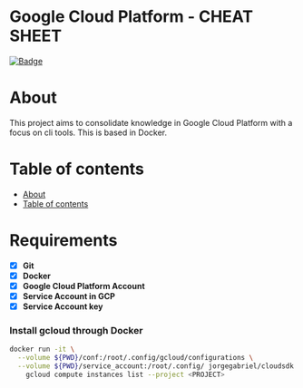 # **Google Cloud Platform - CHEAT SHEET**
[![Badge](https://img.shields.io/github/last-commit/jorgegabrielti/sre-rootsetup)](https://github.com/jorgegabrielti/gcp-cheatsheet)

About
==========
This project aims to consolidate knowledge in Google Cloud Platform with a focus on cli tools. This is based in Docker.

[//]: # "[![Badge]()]()"

Table of contents
==========
<!--ts-->
   * [About](#about)
   * [Table of contents](#table-of-contents)
<!--te-->

[//]: # "(## Feature)"
[//]: # "(- [x] [Packages utils](src/conf/packages.txt))"

Requirements
==========
- [x] **Git**
- [x] **Docker**
- [x] **Google Cloud Platform Account**
- [x] **Service Account in GCP**
- [x] **Service Account key**

### **Install gcloud through Docker**

```bash
docker run -it \
  --volume ${PWD}/conf:/root/.config/gcloud/configurations \
  --volume ${PWD}/service_account:/root/.config/ jorgegabriel/cloudsdk:latest \
    gcloud compute instances list --project <PROJECT>
```